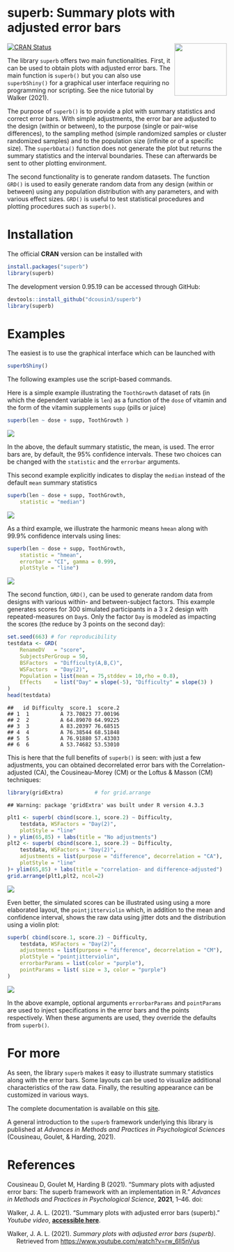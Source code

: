 
# superb: Summary plots with adjusted error bars

<img src="logo.png" align="right" alt="" width="120" />

<!-- badges: start -->

[![CRAN
Status](https://www.r-pkg.org/badges/version/superb)](https://cran.r-project.org/package=superb)
<!-- badges: end -->

The library `superb` offers two main functionalities. First, it can be
used to obtain plots with adjusted error bars. The main function is
`superb()` but you can also use `superbShiny()` for a graphical user
interface requiring no programming nor scripting. See the nice tutorial
by Walker (2021).

The purpose of `superb()` is to provide a plot with summary statistics
and correct error bars. With simple adjustments, the error bar are
adjusted to the design (within or between), to the purpose (single or
pair-wise differences), to the sampling method (simple randomized
samples or cluster randomized samples) and to the population size
(infinite or of a specific size). The `superbData()` function does not
generate the plot but returns the summary statistics and the interval
boundaries. These can afterwards be sent to other plotting environment.

The second functionality is to generate random datasets. The function
`GRD()` is used to easily generate random data from any design (within
or between) using any population distribution with any parameters, and
with various effect sizes. `GRD()` is useful to test statistical
procedures and plotting procedures such as `superb()`.

# Installation

The official **CRAN** version can be installed with

``` r
install.packages("superb")
library(superb)
```

The development version 0.95.19 can be accessed through GitHub:

``` r
devtools::install_github("dcousin3/superb")
library(superb)
```

# Examples

The easiest is to use the graphical interface which can be launched with

``` r
superbShiny()
```

The following examples use the script-based commands.

Here is a simple example illustrating the `ToothGrowth` dataset of rats
(in which the dependent variable is `len`) as a function of the `dose`
of vitamin and the form of the vitamin supplements `supp` (pills or
juice)

``` r
superb(len ~ dose + supp, ToothGrowth )
```

![](README_files/figure-gfm/unnamed-chunk-6-1.png)<!-- -->

In the above, the default summary statistic, the mean, is used. The
error bars are, by default, the 95% confidence intervals. These two
choices can be changed with the `statistic` and the `errorbar`
arguments.

This second example explicitly indicates to display the `median` instead
of the default `mean` summary statistics

``` r
superb(len ~ dose + supp, ToothGrowth,
    statistic = "median")
```

![](README_files/figure-gfm/unnamed-chunk-7-1.png)<!-- -->

As a third example, we illustrate the harmonic means `hmean` along with
99.9% confidence intervals using lines:

``` r
superb(len ~ dose + supp, ToothGrowth,
    statistic = "hmean", 
    errorbar = "CI", gamma = 0.999,
    plotStyle = "line")
```

![](README_files/figure-gfm/unnamed-chunk-8-1.png)<!-- -->

The second function, `GRD()`, can be used to generate random data from
designs with various within- and between-subject factors. This example
generates scores for 300 simulated participants in a 3 x 2 design with
repeated-measures on `Day`s. Only the factor `Day` is modeled as
impacting the scores (the reduce by 3 points on the second day):

``` r
set.seed(663) # for reproducibility
testdata <- GRD(
    RenameDV   = "score", 
    SubjectsPerGroup = 50, 
    BSFactors  = "Difficulty(A,B,C)", 
    WSFactors  = "Day(2)",
    Population = list(mean = 75,stddev = 10,rho = 0.8),
    Effects    = list("Day" = slope(-5), "Difficulty" = slope(3) )
)
head(testdata)
```

    ##   id Difficulty  score.1  score.2
    ## 1  1          A 73.70823 77.00196
    ## 2  2          A 64.89070 64.99225
    ## 3  3          A 83.20397 76.68515
    ## 4  4          A 76.38544 68.51848
    ## 5  5          A 76.91880 57.43303
    ## 6  6          A 53.74682 53.53010

This is here that the full benefits of `superb()` is seen: with just a
few adjustments, you can obtained decorrelated error bars with the
Correlation-adjusted (CA), the Cousineau-Morey (CM) or the Loftus &
Masson (CM) techniques:

``` r
library(gridExtra)          # for grid.arrange
```

    ## Warning: package 'gridExtra' was built under R version 4.3.3

``` r
plt1 <- superb( cbind(score.1, score.2) ~ Difficulty, 
    testdata, WSFactors = "Day(2)",
    plotStyle = "line"
) + ylim(65,85) + labs(title = "No adjustments")
plt2 <- superb( cbind(score.1, score.2) ~ Difficulty, 
    testdata, WSFactors = "Day(2)",
    adjustments = list(purpose = "difference", decorrelation = "CA"),
    plotStyle = "line"
)+ ylim(65,85) + labs(title = "correlation- and difference-adjusted")
grid.arrange(plt1,plt2, ncol=2)
```

![](README_files/figure-gfm/unnamed-chunk-10-1.png)<!-- -->

Even better, the simulated scores can be illustrated using using a more
elaborated layout, the `pointjitterviolin` which, in addition to the
mean and confidence interval, shows the raw data using jitter dots and
the distribution using a violin plot:

``` r
superb( cbind(score.1, score.2) ~ Difficulty, 
    testdata, WSFactors = "Day(2)",
    adjustments = list(purpose = "difference", decorrelation = "CM"),
    plotStyle = "pointjitterviolin",
    errorbarParams = list(color = "purple"),
    pointParams = list( size = 3, color = "purple")
)
```

![](README_files/figure-gfm/unnamed-chunk-11-1.png)<!-- -->

In the above example, optional arguments `errorbarParams` and
`pointParams` are used to inject specifications in the error bars and
the points respectively. When these arguments are used, they override
the defaults from `superb()`.

# For more

As seen, the library `superb` makes it easy to illustrate summary
statistics along with the error bars. Some layouts can be used to
visualize additional characteristics of the raw data. Finally, the
resulting appearance can be customized in various ways.

The complete documentation is available on this
[site](https://dcousin3.github.io/superb/).

A general introduction to the `superb` framework underlying this library
is published at *Advances in Methods and Practices in Psychological
Sciences* (Cousineau, Goulet, & Harding, 2021).

# References

<p>
Cousineau D, Goulet M, Harding B (2021). “Summary plots with adjusted
error bars: The superb framework with an implementation in R.”
<em>Advances in Methods and Practices in Psychological Science</em>,
<b>2021</b>, 1–46. doi: <https://doi.org/10.1177/25152459211035109>
</p>
<p>
Walker, J. A. L. (2021). “Summary plots with adjusted error bars
(superb).” <em>Youtube video</em>,
<b><a href="https://www.youtube.com/watch?v=rw_6ll5nVus">accessible
here</a></b>.
</p>

<div id="refs" class="references csl-bib-body hanging-indent"
entry-spacing="0" line-spacing="2">

<div id="ref-w21" class="csl-entry">

Walker, J. A. L. (2021). *Summary plots with adjusted error bars
(superb)*. Retrieved from <https://www.youtube.com/watch?v=rw_6ll5nVus>

</div>

</div>
